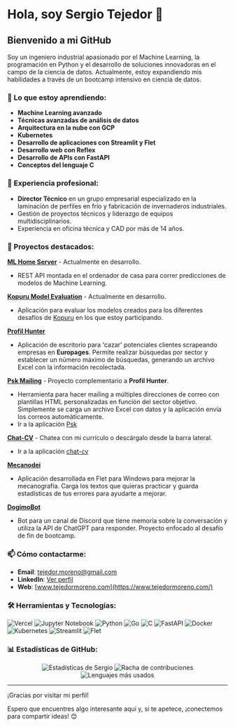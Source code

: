 # Hola, soy Sergio Tejedor 👋

## Bienvenido a mi GitHub

Soy un ingeniero industrial apasionado por el Machine Learning, la programación en Python y el desarrollo de soluciones innovadoras en el campo de la ciencia de datos. Actualmente, estoy expandiendo mis habilidades a través de un bootcamp intensivo en ciencia de datos.

### 🌱 Lo que estoy aprendiendo:

- **Machine Learning avanzado**
- **Técnicas avanzadas de análisis de datos**
- **Arquitectura en la nube con GCP**
- **Kubernetes**
- **Desarrollo de aplicaciones con Streamlit y Flet**
- **Desarrollo web con Reflex**
- **Desarrollo de APIs con FastAPI**
- **Conceptos del lenguaje C**

### 💼 Experiencia profesional:

- **Director Técnico** en un grupo empresarial especializado en la laminación de perfiles en frío y fabricación de invernaderos industriales.
- Gestión de proyectos técnicos y liderazgo de equipos multidisciplinarios.
- Experiencia en oficina técnica y CAD por más de 14 años.

### 🚀 Proyectos destacados:

**[ML Home Server](https://github.com/sertemo/mlhomeserver)** - Actualmente en desarrollo.

- REST API montada en el ordenador de casa para correr predicciones de modelos de Machine Learning.

**[Kopuru Model Evaluation](https://github.com/sertemo/kme)** - Actualmente en desarrollo.

- Aplicación para evaluar los modelos creados para los diferentes desafíos de [Kopuru](https://kopuru.com/) en los que estoy participando.

**[Profil Hunter](https://github.com/sertemo/ProfileHunter)**

- Aplicación de escritorio para 'cazar' potenciales clientes scrapeando empresas en **Europages**. Permite realizar búsquedas por sector y establecer un número máximo de búsquedas, generando un archivo Excel con la información recolectada.

**[Psk Mailing](https://github.com/sertemo/psk)** - Proyecto complementario a **Profil Hunter**.

- Herramienta para hacer mailing a múltiples direcciones de correo con plantillas HTML personalizadas en función del sector objetivo. Simplemente se carga un archivo Excel con datos y la aplicación envía los correos automáticamente.
- Ir a la aplicación [Psk](https://talsa-mailing.streamlit.app/)

**[Chat-CV](https://github.com/sertemo/psk)** - Chatea con mi currículo o descárgalo desde la barra lateral.

- Ir a la aplicación [chat-cv](https://stm-cv.streamlit.app/)

**[Mecanodei](https://github.com/sertemo/psk)**

- Aplicación desarrollada en Flet para Windows para mejorar la mecanografía. Carga los textos que quieras practicar y guarda estadísticas de tus errores para ayudarte a mejorar.

**[DogimoBot](https://github.com/sertemo/DoGimoBot)**

- Bot para un canal de Discord que tiene memoria sobre la conversación y utiliza la API de ChatGPT para responder. Proyecto enfocado al desafío de fin de bootcamp.

### 📫 Cómo contactarme:

- **Email**: [tejedor.moreno@gmail.com](mailto:tejedor.moreno@gmail.com)
- **LinkedIn**: [Ver perfil](https://www.linkedin.com/in/stm84/)
- **Web**: [www.tejedormoreno.com](https://www.tejedormoreno.com/)

### 🛠️ Herramientas y Tecnologías:

![Vercel](https://img.shields.io/badge/vercel-%23000000.svg?style=for-the-badge&logo=vercel&logoColor=white)
![Jupyter Notebook](https://img.shields.io/badge/jupyter-%23FA0F00.svg?style=for-the-badge&logo=jupyter&logoColor=white)
![Python](https://img.shields.io/badge/python-3670A0?style=for-the-badge&logo=python&logoColor=ffdd54)
![Go](https://img.shields.io/badge/go-%2300ADD8.svg?style=for-the-badge&logo=go&logoColor=white)
![C](https://img.shields.io/badge/c-%2300599C.svg?style=for-the-badge&logo=c&logoColor=white)
![FastAPI](https://img.shields.io/badge/FastAPI-005571?style=for-the-badge&logo=fastapi)
![Docker](https://img.shields.io/badge/docker-%230db7ed.svg?style=for-the-badge&logo=docker&logoColor=white)
![Kubernetes](https://img.shields.io/badge/kubernetes-%23326ce5.svg?style=for-the-badge&logo=kubernetes&logoColor=white)
![Streamlit](https://img.shields.io/badge/-Streamlit-black?style=flat-square&logo=streamlit)
![Flet](https://img.shields.io/badge/-Flet-black?style=flat-square&logo=flet)

### 📊 Estadísticas de GitHub:

<div align="center">
  <img src="https://github-readme-stats.vercel.app/api?username=sertemo&show_icons=true&theme=tokyonight" alt="Estadísticas de Sergio" />
  <img src="https://github-readme-streak-stats.herokuapp.com/?user=sertemo&theme=tokyonight" alt="Racha de contribuciones" />
  <img src="https://github-readme-stats.vercel.app/api/top-langs/?username=sertemo&layout=compact&theme=tokyonight" alt="Lenguajes más usados" />
</div>

---

¡Gracias por visitar mi perfil!

Espero que encuentres algo interesante aquí y, si te apetece, ¡conectemos para compartir ideas! 😊
